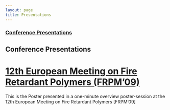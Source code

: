```yaml
---
layout: page
title: Presentations
---
```


###  [Conference Presentations](#conference-presentations) 

## Conference Presentations

# [12th European Meeting on Fire Retardant Polymers (FRPM’09)](https://www.flameretardants-online.com/news/archive?showid=17880)

This is the Poster presented in a one-minute overview poster-session at the 12th European Meeting on Fire Retardant Polymers [FRPM’09] 

